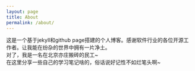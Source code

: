 ```yaml
---
layout: page
title: About
permalink: /about/
---
```


这是一个基于jekyll和github page搭建的个人博客。感谢软件行业的各位开源工作者。让我能在纷杂的世界中拥有一片净土。<br>
对了，我是一名在北京亦庄搬砖的民工~<br>
在这里分享一些自己的学习笔记啥的，俗话说好记性不如烂笔头啊~